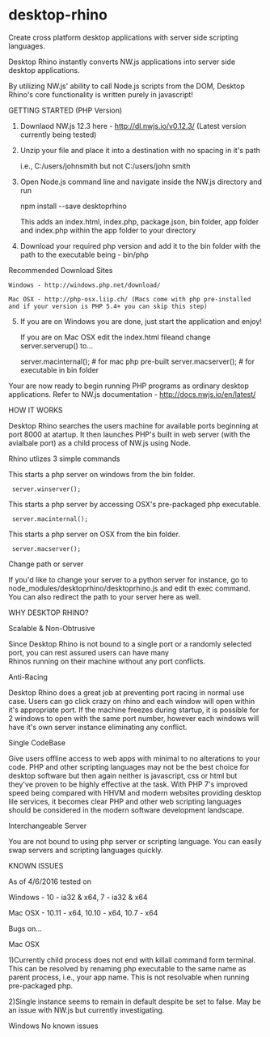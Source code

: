 # desktop-rhino

Create cross platform desktop applications with server side scripting languages.

Desktop Rhino instantly converts NW.js applications into server side desktop applications. 

By utilizing NW.js' ability to call Node.js scripts from the DOM, Desktop Rhino's core functionality is written purely in javascript!



GETTING STARTED (PHP Version)

1) Downlaod NW.js 12.3 here - http://dl.nwjs.io/v0.12.3/ (Latest version currently being tested)

2) Unzip your file and place it into a destination with no spacing in it's path 

   i.e., C:/users/johnsmith but not C:/users/john smith
   

3) Open Node.js command line and navigate inside the NW.js directory and run 

     npm install --save desktoprhino
   
   This adds an index.html, index.php, package.json, bin folder, app folder and index.php within the app folder to your directory

4) Download your required php version and add it to the bin folder with the path to the executable being - bin/php
  
  Recommended Download Sites
    
    Windows - http://windows.php.net/download/
     
    Mac OSX - http://php-osx.liip.ch/ (Macs come with php pre-installed and if your version is PHP 5.4+ you can skip this step)
     


     
5) If you are on Windows you are done, just start the application and enjoy! 

   If you are on Mac OSX edit the index.html fileand change server.serverup() to...

        
     server.macinternal();  # for mac php pre-built 
     server.macserver();    # for executable in bin folder


Your are now ready to begin running PHP programs as ordinary desktop applications. 
Refer to NW.js documentation - http://docs.nwjs.io/en/latest/



HOW IT WORKS 

Desktop Rhino searches the users machine for available ports beginning at port 8000 at atartup. It then launches PHP's built in web server (with the avialbale port) as a child process of NW.js using Node. 

Rhino utlizes 3 simple commands 

This starts a php server on windows from the bin folder.

     server.winserver();

This starts a php server by accessing OSX's pre-packaged php executable.

     server.macinternal();

This starts a php server on OSX from the bin folder.

     server.macserver(); 

Change path or server

If you'd like to change your server to a python server for instance, go to node_modules/desktoprhino/desktoprhino.js and edit th exec command. You can also redirect the path to your server here as well.  



WHY DESKTOP RHINO?

Scalable & Non-Obtrusive

 Since Desktop Rhino is not bound to a single port or a randomly selected port, you can rest assured users can have many   
 Rhinos running on their machine without any port conflicts.

Anti-Racing

  Desktop Rhino does a great job at preventing port racing in normal use case. Users can go click crazy on rhino and each window will   open within it's appropriate port. If the machine freezes during startup, it is possible for 2 windows to open with the same port     number, however each windows will have it's own server instance eliminating any conflict.
  
Single CodeBase 

  Give users offline access to web apps with minimal to no alterations to your code. PHP and other scripting languages may not be the   best choice for desktop software but then again neither is javascript, css or html but they've proven to be highly effective at the   task. With PHP 7's improved speed being compared with HHVM and modern websites providing desktop lile services, it becomes clear PHP   and other web scripting languages should be considered in the modern software development landscape.
  
Interchangeable Server

  You are not bound to using php server or scripting language. You can easily swap servers and scripting languages quickly. 
  
  
  
KNOWN ISSUES

As of 4/6/2016 tested on 

Windows -  10 - ia32 & x64,
           7  - ia32 & x64 
           
Mac OSX -  10.11 - x64,
           10.10 - x64,
           10.7  - x64

Bugs on...

Mac OSX

1)Currently child process does not end with killall command form terminal. This can be resolved by renaming php executable to the same   name as parent process, i.e., your app name. This is not resolvable when running pre-packaged php. 

2)Single instance seems to remain in default despite be set to false. May be an issue with NW.js but currently investigating. 

Windows
No known issues
